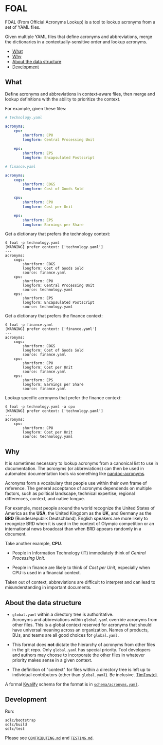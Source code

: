 # FOAL

FOAL (From Official Acronyms Lookup) is a tool to lookup acronyms from a set
of YAML files.

Given multiple YAML files that define acronyms and abbreviations, merge the
dictionaries in a contextually-sensitive order and lookup acronyms.

<!--TOC-->

- [What](#what)
- [Why](#why)
- [About the data structure](#about-the-data-structure)
- [Development](#development)

<!--TOC-->


## What

Define acronyms and abbreviations in context-aware files, then
merge and lookup definitions with the ability to prioritize the context.

For example, given these files:

```yaml
# technology.yaml

acronyms:
    cpu:
        shortform: CPU
        longform: Central Processing Unit

    eps:
        shortform: EPS
        longform: Encapsulated Postscript
```

```yaml
# finance.yaml

acronyms:
    cogs:
        shortform: COGS
        longform: Cost of Goods Sold

    cpu:
        shortform: CPU
        longform: Cost per Unit

    eps:
        shortform: EPS
        longform: Earnings per Share
```

Get a dictionary that prefers the technology context:

```shell
$ foal -p technology.yaml
[WARNING] prefer context: ['technology.yaml']
---
acronyms:
    cogs:
        shortform: COGS
        longform: Cost of Goods Sold
        source: finance.yaml
    cpu:
        shortform: CPU
        longform: Central Processing Unit
        source: technology.yaml
    eps:
        shortform: EPS
        longform: Encapsulated Postscript
        source: technology.yaml
```

Get a dictionary that prefers the finance context:

```shell
$ foal -p finance.yaml
[WARNING] prefer context: ['finance.yaml']
---
acronyms:
    cogs:
        shortform: COGS
        longform: Cost of Goods Sold
        source: finance.yaml
    cpu:
        shortform: CPU
        longform: Cost per Unit
        source: finance.yaml
    eps:
        shortform: EPS
        longform: Earnings per Share
        source: finance.yaml
```

Lookup specific acronyms that prefer the finance context:

```shell
$ foal -p technology.yaml -a cpu
[WARNING] prefer context: ['technology.yaml']
---
acronyms:
    cpu:
        shortform: CPU
        longform: Cost per Unit
        source: technology.yaml
```


## Why

It is sometimes necessary to lookup acronyms from a canonical list to use in
documentation. The acronyms (or abbreviations) can then be used in automated
documentation tools via something like
[pandoc-acronyms](https://github.com/scokobro/pandoc-abbreviations).

Acronyms form a vocabulary that people use within their own frame of reference.
The general acceptance of acronyms dependends on multiple factors, such as
political landscape, technical expertise, regional differences, context, and
native tongue.

For example, most people around the world recognize the United States of America
as the **USA**, the United Kingdom as the **UK**, and Germany as the **BRD**
(Bundesrepublik Deutschland). English speakers are more likely to recognize
BRD when it is used in the context of Olympic competition or an international
news broadcast than when BRD appears randomly in a document.

Take another example, **CPU**.

- People in Information Technology (IT)
  immediately think of _Central Processing Unit_.

- People in finance are likely to think of _Cost per Unit_,
  especially when CPU is used in a financial context.

Taken out of context, abbreviations are difficult to interpret and can lead to
misunderstanding in important documents.


## About the data structure

- `global.yaml` within a directory tree is authoritative.<br/>
  Acronyms and abbreviations within `global.yaml` override acronyms from
  other files. This is a global context reserved for acronyms that should
  have universal meaning across an organization. Names of products,
  BUs, and teams are all good choices for `global.yaml`.

- This format does **not** dictate the hierarchy of acronyms from other files
  in the git repo. Only `global.yaml` has special priority. Tool developers
  and authors may choose to incorporate the other files in whatever priority
  makes sense in a given context.

- The definition of "context" for files within a directory tree is left up
  to individual contributors (other than `global.yaml`). Be inclusive.
  [TimTowtdi](https://en.wikipedia.org/wiki/There%27s_more_than_one_way_to_do_it).

A formal [Kwalify](https://directory.fsf.org/wiki/Kwalify) schema
for the format is in [`schema/acronyms.yaml`](schema/acronyms.yaml).


## Development

Run:

```shell
sdlc/bootstrap
sdlc/build
sdlc/test
```

Please see [`CONTRIBUTING.md`](CONTRIBUTING.md) and [`TESTING.md`](TESTING.md).
